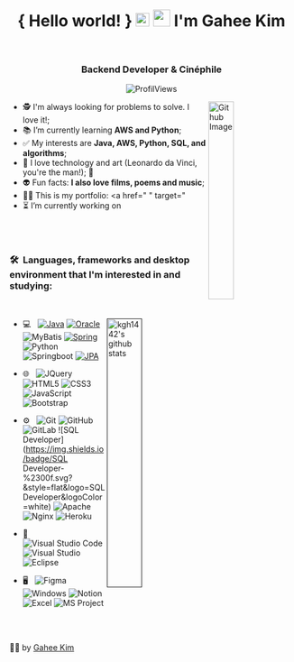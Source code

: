 <h1 align="center">{ Hello world! } 
                   <img src="https://github.com/rajput2107/rajput2107/blob/master/Assets/Earth.gif" width="24px">
                   <img src="https://raw.githubusercontent.com/iampavangandhi/iampavangandhi/master/gifs/Hi.gif" width="30px"> I'm Gahee Kim</h1>
 <p align="center"><br/>

  <!--
  <a href="https://www.linkedin.com/public-profile/settings?trk=d_flagship3_profile_self_view_public_profile&lipi=urn%3Ali%3Apage%3Ad_flagship3_profile_self_edit_contact_info%3B0eRLmcF7RMGODeWzWIo5qA%3D%3D"  target="_blank">
    <!-- <img src="https://img.shields.io/badge/-LinkedIn-blue?style=flat&logo=Linkedin&logoColor=white">
  </a>
  -->

  <!--
  <a href="mailto:flaviogonasc@gmail.com" target="_blank">
     <img src="https://img.shields.io/badge/-Gmail-c14438?style=flat&logo=Gmail&logoColor=white"> 
  </a>
  -->

</p>

<h3 align="center"> Backend Developer & Cinéphile  </h3>

<p align="center">
  <img alt="ProfilViews" src="https://views.whatilearened.today/views/github/flaviogomesbr/flaviogomesbr.svg" />
<!--  <img alt="visitors" src="https://visitor-badge.glitch.me/badge?page_id=flaviogomesbr.flaviogomesbr" />  -->
</p>

<img width="30%" align="right" alt="Github Image" src="https://media.giphy.com/media/fwbZnTftCXVocKzfxR/giphy.gif"/>

- 🕵️‍ I'm always looking for problems to solve. I love it!;
- 📚 I’m currently learning **AWS and Python**;
- ✅ My interests are **Java, AWS, Python, SQL, and algorithms**;
- 🤖 I love technology and art (Leonardo da Vinci, you're the man!); 🎨
- 👽 Fun facts: **I also love films, poems and music**;
- 👨‍🚀 This is my portfolio: <a href=" " target=" </a>
- ⏳ I’m currently working on <a href=" " target="_blank"> </a>

<br/>
<br/>

<h3>🛠 &nbsp;Languages, frameworks and desktop environment that I'm interested in and studying:</h3> 
<br/>
<p>

  <a href=" ">
  <img width="35%" align="right" alt="kgh1442's github stats" src="https://github-readme-stats.vercel.app/api/top-langs/?username=kgh1442&count_private=true&theme=dracula">
  </a>

- 💻 &nbsp;
  [![Java](https://img.shields.io/badge/Java-purple?style=flat&logo=Java&logoColor=white&link=https://github.com/kgh1442)](https://github.com/kgh1442)
  [![Oracle](https://img.shields.io/badge/.Oracle-blue?style=flat&logo=Oracle&logoColor=white&link=https://github.com/kgh1442)](https://github.com/kgh1442) 
  ![MyBatis](https://img.shields.io/badge/MyBatis%20-%2343853D.svg?&style=flat&logo=node.js&logoColor=white)
  [![Spring](https://img.shields.io/badge/Spring-orange?style=flat&logo=Spring&logoColor=white&link=https://github.com/kgh1442)](https://github.com/kgh1442)
  ![Python](https://img.shields.io/badge/Python%20-%2314354C.svg?&style=flat&logo=python&logoColor=white)
  ![Springboot](https://img.shields.io/badge/Springboot-%23777BB4.svg?&style=flat&logo=Springboot&logoColor=white)
  [![JPA](https://img.shields.io/badge/-A8B9CC?style=flat&logo=JPA&logoColor=white&link=https://github.com/kgh1442)](https://github.com/kgh1442) 

  
- 🌐 &nbsp;
  ![JQuery](https://img.shields.io/badge/JQuery%20-%2320232a.svg?&style=flat&logo=JQuery&logoColor=%2361DAFB)
  ![HTML5](https://img.shields.io/badge/HTML5%20-%23E34F26.svg?&style=flat&logo=html5&logoColor=white)
  ![CSS3](https://img.shields.io/badge/-CSS3-549FDE?style=flat-square&logo=css3&logoColor=white)
  ![JavaScript](https://img.shields.io/badge/-JavaScript-black?style=flat-square&logo=javascript)
  ![Bootstrap](https://img.shields.io/badge/BootStrap%20-%23563D7C.svg?&style=flat&logo=bootstrap&logoColor=white)
  
- ⚙️ &nbsp;
  ![Git](https://img.shields.io/badge/Git%20-%23F05033.svg?&style=flat&logo=git&logoColor=white)
  ![GitHub](https://img.shields.io/badge/GitHub%20-%23121011.svg?&style=flat&logo=github&logoColor=white)
  ![GitLab](https://img.shields.io/badge/GitLab%20-%23121011.svg?&style=flat&logo=gitlab&logoColor=white)
  ![SQL Developer](https://img.shields.io/badge/SQL Developer-%2300f.svg?&style=flat&logo=SQL Developer&logoColor=white)
  ![Apache](https://img.shields.io/badge/Apache%20-%23D42029.svg?&style=flat&logo=apache&logoColor=white)
  ![Nginx](https://img.shields.io/badge/Nginx%20-%23009639.svg?&style=flat&logo=nginx&logoColor=white)
  ![Heroku](https://img.shields.io/badge/Heroku%20-%23430098.svg?&style=flat&logo=heroku&logoColor=white)

- 🔧 &nbsp;
  ![Visual Studio Code](https://img.shields.io/badge/-Visual%20Studio%20Code-333333?style=flat&logo=visual-studio-code&logoColor=007ACC)
  ![Visual Studio](https://img.shields.io/badge/-Visual%20Studio%20-333333?style=flat&logo=visual-studio&logoColor=007ACC)
  ![Eclipse](https://img.shields.io/badge/-Eclipse%20-333333?style=flat&logo=visual-studio&logoColor=007ACC)
  
- 🖥 &nbsp;
  ![Figma](https://img.shields.io/badge/Figma%20-%23F24E1E.svg?&style=flat&logo=figma&logoColor=white)
  ![Windows](https://img.shields.io/badge/-Windows-00ADEF?style=flat-square&logo=windows&logoColor=white)
  ![Notion](https://img.shields.io/badge/-Notion-16C60C?style=flat-square&logo=Notion&logoColor=white)
  ![Excel](https://img.shields.io/badge/-Excel-16C60C?style=flat-square&logo=excel&logoColor=white)
  ![MS Project](https://img.shields.io/badge/-MS_Project-16C60C?style=flat-square&logo=project&logoColor=white)

<br/>

<br/>

<p align="center">

👨‍🚀 by [Gahee Kim](https://github.com/)

</p>

<!-- ![React Native](https://img.shields.io/badge/-React%20Native-45b8d8?style=flat-square&logo=react&logoColor=white) --!>                                                      <!-- ![Vercel](https://img.shields.io/badge/-Vercel-000?style=flat-square&logo=vercel&logoColor=white) --!>     
